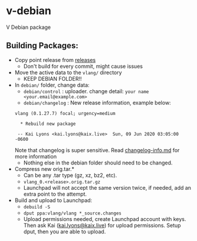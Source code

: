 # v-debian
V Debian package

## Building Packages:
- Copy point release from [releases](https://github.com/vlang/v/releases)
  - Don't build for every commit, might cause issues
- Move the active data to the `vlang/` directory
  - KEEP DEBIAN FOLDER!!
- In `debian/` folder, change data:
  - `debian/control` : uploader. change detail: `your name <your.email@example.com>`
  - `debian/changelog` : New release information, example below:
  ```
  vlang (0.1.27.7) focal; urgency=medium

    * Rebuild new package

   -- Kai Lyons <kai.lyons@kaix.live>  Sun, 09 Jun 2020 03:05:00 -0600
  ```
  Note that changelog is super sensitive. Read [changelog-info.md](https://github.com/vlang/v-debian/blob/master/changelog-info.md) for more information
  - Nothing else in the debian folder should need to be changed.
- Compress new orig.tar.*
  - Can be any .tar type (gz, xz, bz2, etc).
  - `vlang_0.<release>.orig.tar.gz`
  - Launchpad will not accept the same version twice, if needed, add an extra point to the attempt.
- Build and upload to Launchpad:
  - `debuild -S`
  - `dput ppa:vlang/vlang *_source.changes`
  - Upload permissions needed, create Launchpad account with keys. Then ask Kai (kai.lyons@kaix.live) for upload permissions. Setup dput, then you are able to upload.
